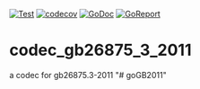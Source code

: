 [![Test](https://github.com/shootingfans/codec_gb26875_3_2011/actions/workflows/go.yml/badge.svg?branch=main)](https://github.com/shootingfans/codec_gb26875_3_2011/actions/workflows/go.yml)
[![codecov](https://codecov.io/gh/shootingfans/codec_gb26875_3_2011/branch/main/graph/badge.svg?token=T7PWSZFJJB)](https://codecov.io/gh/shootingfans/codec_gb26875_3_2011)
[![GoDoc](https://godoc.org/github.com/shootingfans/codec_gb26875_3_2011?status.png)](https://godoc.org/github.com/shootingfans/codec_gb26875_3_2011)
[![GoReport](https://goreportcard.com/badge/github.com/shootingfans/codec_gb26875_3_2011)](https://goreportcard.com/report/github.com/shootingfans/codec_gb26875_3_2011)
# codec_gb26875_3_2011

a codec for gb26875.3-2011
"# goGB2011" 
